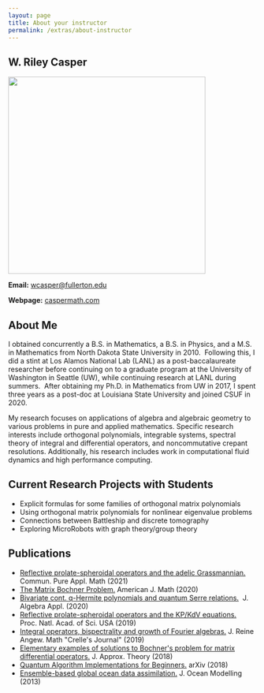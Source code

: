 ```yaml
---
layout: page
title: About your instructor
permalink: /extras/about-instructor
---
```


## W. Riley Casper
<img src="/math107spring2022/fig/casper.jpg" width="400" height="400" />


**Email:** wcasper@fullerton.edu

**Webpage:** <a target="_parent" href="https://caspermath.com">caspermath.com</a>

## About Me

I obtained concurrently a B.S. in Mathematics, a B.S. in Physics, and a M.S. in Mathematics from North Dakota State University in 2010.  Following this, I did a stint at Los Alamos National Lab (LANL) as a post-baccalaureate researcher before continuing on to a graduate program at the University of Washington in Seattle (UW), while continuing research at LANL during summers.  After obtaining my Ph.D. in Mathematics from UW in 2017, I spent three years as a post-doc at Louisiana State University and joined CSUF in 2020.

My research focuses on applications of algebra and algebraic geometry to various problems in pure and applied mathematics. Specific research interests include orthogonal polynomials, integrable systems, spectral theory of integral and differential operators, and noncommutative crepant resolutions. Additionally, his research includes work in computational fluid dynamics and high performance computing.

## Current Research Projects with Students
* Explicit formulas for some families of orthogonal matrix polynomials
* Using orthogonal matrix polynomials for nonlinear eigenvalue problems
* Connections between Battleship and discrete tomography
* Exploring MicroRobots with graph theory/group theory

## Publications
* <a target="_parent" href="https://arxiv.org/abs/1803.04405">Reflective prolate-spheroidal operators and the adelic Grassmannian.</a> Commun. Pure Appl. Math (2021)
* <a target="_parent" href="https://arxiv.org/abs/1803.04405">The Matrix Bochner Problem.</a> American J. Math (2020)
* <a target="_parent" href="https://arxiv.org/abs/2002.07895">Bivariate cont. q-Hermite polynomials and quantum Serre relations.</a>  J. Algebra Appl. (2020)
* <a target="_parent" href="https://www.pnas.org/content/116/37/18310">Reflective prolate-spheroidal operators and the KP/KdV equations.</a>  Proc. Natl. Acad. of Sci. USA (2019)
* <a target="_parent" href="https://doi.org/10.1515/crelle-2019-0031">Integral operators, bispectrality and growth of Fourier algebras.</a> J. Reine Angew. Math "Crelle's Journal" (2019)
* <a target="_parent" href="https://www.sciencedirect.com/science/article/abs/pii/S0021904518300182">Elementary examples of solutions to Bochner's problem for matrix differential operators.</a> J. Approx. Theory (2018)
* <a target="_parent" href="https://arxiv.org/abs/1804.03719">Quantum Algorithm Implementations for Beginners.</a> arXiv (2018)
* <a target="_parent" href="https://www.sciencedirect.com/science/article/abs/pii/S1463500313001649">Ensemble-based global ocean data assimilation.</a> J. Ocean Modelling (2013)


